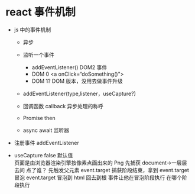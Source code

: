 # react 事件机制

- js 中的事件机制

  - 异步
  - 监听一个事件

    - addEventListener()
      DOM2 事件
    - DOM 0
      <a onClick=“doSomething()"></a>
    - DOM 1? DOM 版本，没用去做事件升级

  - addEventListener(type,listener，useCapture?)
  - 回调函数 callback 异步处理的称呼
  - Promise then
  - async await
    监听器

- 注册事件 addEventListener
- useCapture false 默认值  
   页面是由浏览器渲染引擎按像素点画出来的 Png
  先捕获 document->一层层去问
  点了谁？
  先触发父元素
  event.target
  捕获阶段结束，拿到 event.target
  冒泡
  event.target 冒泡到 html 回去到根
  事件让他在冒泡阶段执行
  在哪个阶段执行
